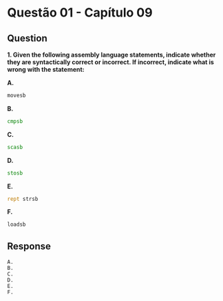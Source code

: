 # Questão 01 - Capítulo 09

## Question

**<p>1. Given the following assembly language statements, indicate whether they are
syntactically correct or incorrect. If incorrect, indicate what is wrong with the
statement:</p>**

**A.**
 ```asm
movesb 
```
**B.**
 ```asm
cmpsb
```
**C.**
 ```asm
scasb
```
**D.**
 ```asm
stosb
```
**E.**
 ```asm
rept strsb 
```
**F.**
 ```asm
loadsb
```

## Response
```
A. 
B. 
C. 
D. 
E. 
F. 
```
